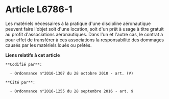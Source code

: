 # Article L6786-1

Les matériels nécessaires à la pratique d'une discipline aéronautique peuvent faire l'objet soit d'une location, soit d'un
prêt à usage à titre gratuit au profit d'associations aéronautiques. Dans l'un et l'autre cas, le contrat a pour effet de
transférer à ces associations la responsabilité des dommages causés par les matériels loués ou prêtés.

**Liens relatifs à cet article**

	**Codifié par**:

	  - Ordonnance n°2010-1307 du 28 octobre 2010 - art. (V)

	**Cité par**:

	  - Ordonnance n°2016-1255 du 28 septembre 2016 - art. 9

